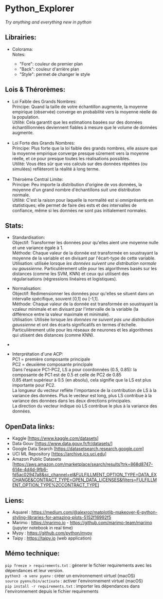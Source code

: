 # Python_Explorer

_Try anything and everything new in python_

## Librairies:

- Colorama: <br>
  Notes: <br>

  - "Fore": couleur de premier plan
  - "Back": couleur d'arrière plan
  - "Style": permet de changer le style

## Lois & Thérorèmes:

- Loi Faible des Grands Nombres: <br>
  Principe: Quand la taille de votre échantillon augmente, la moyenne empirique (observée) converge en probabilité vers la moyenne réelle de la population. <br>
  Utilité: Cela garantit que les estimations basées sur des données échantillionnées deviennent fiables à mesure que le volume de données augmente. <br>
  <br>
- Loi Forte des Grands Nombres: <br>
  Principe: Plus forte que la loi faible des grands nombres, elle assure que la moyenne empirique converge presque sûrement vers la moyenne réelle, et ce pour presque toutes les réalisations possibles. <br>
  Utilité: Vous êtes sûr que vos calculs sur des données répétées (ou simulées) reflèteront la réalité à long terme. <br>
  <br>
- Théroème Central Limite: <br>
  Principe: Peu importe la distribution d'origine de vos données, la moyenne d'un grand nombre d'échantillons suit une distribution normale. <br>
  Utilité: C'est la raison pour laquelle la normalité est si omniprésente en statistiques; elle permet de faire des ests et des intervalles de confiance, même si les données ne sont pas initialement normales. <br>

## Stats:

- Standardisation: <br>
  Objectif: Transformer les données pour qu'elles aient une moyenne nulle et une variance égale à 1. <br>
  Méthode: Chaque valeur de la donnée est transformée en soustrayant la moyenne de la variable et en divisant par l'écart-type de cette variable. <br>
  Utilisation: utilisée lorsque _les données suivent une distribution normale ou gaussienne_. Particulièrement utile pour les algorithmes basés sur les distances (comme les SVM, KNN) et ceux qui utilisent des régularisations (régressions linéaires et logistiques).
- Normalisation: <br>
  Objectif: Redimensionner les données pour qu'elles se situent dans un intervalle spécifique, souvent [0,1] ou [-1,1]. <br>
  Méthode: Chaque valeur de la donnée est transformée en soustrayant la vzaleur minimale et en divisant par l'intervalle de la variable (la différence entre la valeur maximale et minimale). <br>
  Utilisation: Utilisée lorsque _les données ne suivent pas une distribution gaussienne_ et ont des écarts significatifs en termes d'échelle. Particulièrement utile pour les réseaux de neurones et les algorithmes qui utiisent des distances (comme KNN).
-

- Interprétation d'une ACP: <br>
  PC1 = première composante principale <br>
  PC2 = deuxième composante principale <br>
  Dans l'espace PC1-PC2, LS a pour coordonnées (0.5, 0.85): la composante de PC1 est de 0.5 et celle de PC2 de 0.85 <br>
  0.85 étant supérieur à 0.5 (en absolu), cela signifie que la LS est plus importante pour PC2. <br>
  La longueur du vecteur reflète l'importance de la contribution de LS à la variance des données. Plus le vecteur est long, plus LS contribue à la variance des données dans les deux directions principales. <br>
  La direction du vecteur indique où LS contribue le plus à la variance des données. <br>

## OpenData links:

- Kaggle [https://www.kaggle.com/datasets]
- Data Gouv [https://www.data.gouv.fr/fr/datasets/]
- Google Data Search [https://datasetsearch.research.google.com]
- UCI ML Repository [https://archive.ics.uci.edu]
- Amazon Public Datasets [https://aws.amazon.com/marketplace/search/results?trk=868d8747-614e-4d4d-9fb6-fd5ac02947a8&sc_channel=el&FULFILLMENT_OPTION_TYPE=DATA_EXCHANGE&CONTRACT_TYPE=OPEN_DATA_LICENSES&filters=FULFILLMENT_OPTION_TYPE%2CCONTRACT_TYPE]

## Liens:

- Aquarel : https://medium.com/@alexroz/matplotlib-makeover-6-python-styling-libraries-for-amazing-plots-5152f16992f5
- Marimo : https://marimo.io - https://github.com/marimo-team/marimo (jupyter notebook in real time)
- Mypy : https://github.com/python/mypy
- Taipy : https://taipy.io (web application)

## Mémo technique:

`pip freeze > requirements.txt` : génerer le fichier requirements avec les dépendances et leur version. <br>
`python3 -m venv pyenv` : créer un environnement virtuel (macOS) <br>
`source pyenv/bin/activate` : activer l'environnement virtuel (macOS) <br>
`pip install -r requirements.txt` : importer les dépendances dans l'environnement depuis le fichier requirements
